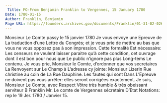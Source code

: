 ```yaml
---
 Title: FO-From Benjamin Franklin to Vergennes, 15 January 1780
Date: 1780-01-15
Author: Franklin, Benjamin
Page URL: https://founders.archives.gov/documents/Franklin/01-31-02-0260
---
```


Monsieur Le Comte
passy le 15 janvier 1780
Je vous envoye une Epreuve de La traduction d’une Lettre du Congrès; et je vous prie de mettre au bas que vous ne vous opposez pas à son impression. Cette formalité Est nécessaire: Les censeurs ne veulent laisser paraitre qu’à cette condition, cet ouvrage dont il est bon pour nous que Le public n’ignore pas plus Long-tems Le contenu.
Je vous prie, Monsieur le Comte, d’ordonner que vos secretaires La Renvoyent sur Le Champ à L’adresse cy jointe: Monsieur Lizerin Rue christine au coin de La Rue Dauphine. Les fautes qui sont Dans L’Epreuve ne doivent pas vous arrêter: elles seront corrigées exactement.
Je suis, Monsieur Le Comte, avec Respect Vôtre très humble & très obeissant serviteur
B Franklin
Mr. Le comte de Vergennes sécretaire D’Etat
 Notations: rep le 19 Jer. 1780 / Janvier 15.
